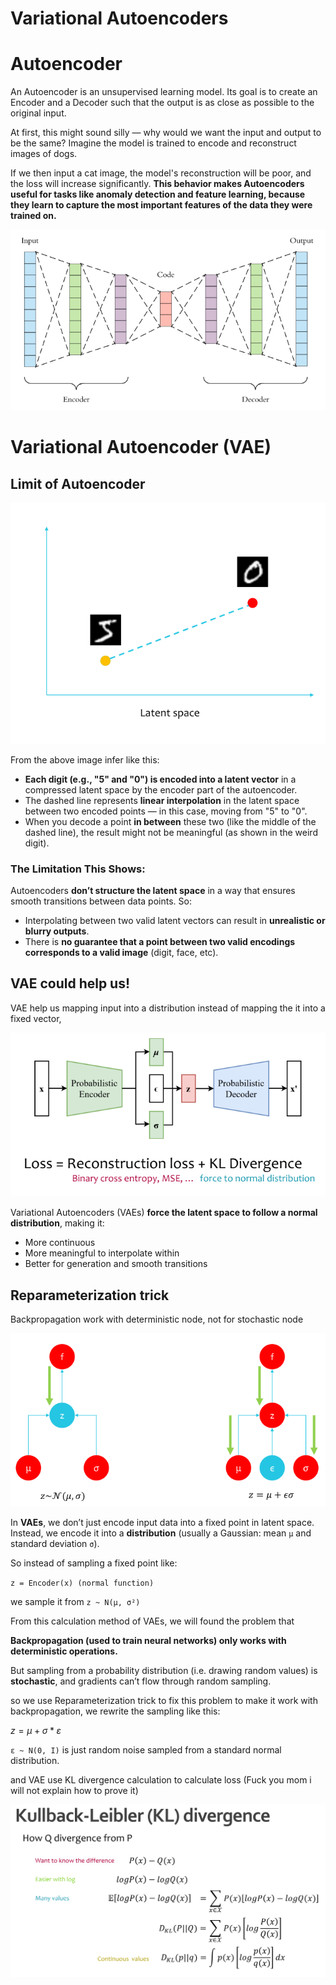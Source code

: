 # Variational Autoencoders

# Autoencoder

An Autoencoder is an unsupervised learning model. Its goal is to create an Encoder and a Decoder such that the output is as close as possible to the original input.

At first, this might sound silly — why would we want the input and output to be the same? Imagine the model is trained to encode and reconstruct images of dogs.

If we then input a cat image, the model's reconstruction will be poor, and the loss will increase significantly. **This behavior makes Autoencoders useful for tasks like anomaly detection and feature learning, because they learn to capture the most important features of the data they were trained on.**

![image.png](Variational%20Autoencoders%201dea5ca462ef8088b4bce603cb7b4d9c/image.png)

# Variational Autoencoder (VAE)

## Limit of Autoencoder

![image.png](Variational%20Autoencoders%201dea5ca462ef8088b4bce603cb7b4d9c/image%201.png)

From the above image infer like this:

- **Each digit (e.g., "5" and "0") is encoded into a latent vector** in a compressed latent space by the encoder part of the autoencoder.
- The dashed line represents **linear interpolation** in the latent space between two encoded points — in this case, moving from "5" to "0".
- When you decode a point **in between** these two (like the middle of the dashed line), the result might not be meaningful (as shown in the weird digit).

### The Limitation This Shows:

Autoencoders **don’t structure the latent space** in a way that ensures smooth transitions between data points. So:

- Interpolating between two valid latent vectors can result in **unrealistic or blurry outputs**.
- There is **no guarantee that a point between two valid encodings corresponds to a valid image** (digit, face, etc).

## VAE could help us!

VAE help us mapping input into a distribution instead of mapping the it into a fixed vector,

![image.png](Variational%20Autoencoders%201dea5ca462ef8088b4bce603cb7b4d9c/image%202.png)

Variational Autoencoders (VAEs) **force the latent space to follow a normal distribution**, making it:

- More continuous
- More meaningful to interpolate within
- Better for generation and smooth transitions

## Reparameterization trick

Backpropagation work with deterministic node, not for stochastic node

![image.png](Variational%20Autoencoders%201dea5ca462ef8088b4bce603cb7b4d9c/image%203.png)

In **VAEs**, we don’t just encode input data into a fixed point in latent space. Instead, we encode it into a **distribution** (usually a Gaussian: mean `μ` and standard deviation `σ`).

So instead of sampling a fixed point like: 

`z = Encoder(x) (normal function)`

we sample it from `z ~ N(μ, σ²)`

From this calculation method of VAEs, we will found the problem that

**Backpropagation (used to train neural networks) only works with deterministic operations.**

But sampling from a probability distribution (i.e. drawing random values) is **stochastic**, and gradients can’t flow through random sampling.

so we use Reparameterization trick to fix this problem to make it work with backpropagation, we rewrite the sampling like this:

$z = μ + σ * ε$

`ε ~ N(0, I)` is just random noise sampled from a standard normal distribution.

and VAE use KL divergence calculation to calculate loss (Fuck you mom i will not explain how to prove it)

![image.png](Variational%20Autoencoders%201dea5ca462ef8088b4bce603cb7b4d9c/image%204.png)